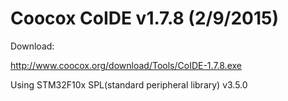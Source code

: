 # Coocox CoIDE v1.7.8 (2/9/2015)

Download:

http://www.coocox.org/download/Tools/CoIDE-1.7.8.exe

Using STM32F10x SPL(standard peripheral library) v3.5.0
